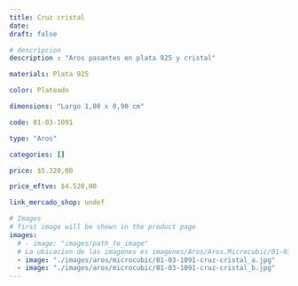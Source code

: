 ```yaml
---
title: Cruz cristal
date: 
draft: false

# descripcion
description : "Aros pasantes en plata 925 y cristal"

materials: Plata 925

color: Plateado

dimensions: "Largo 1,00 x 0,90 cm"

code: 01-03-1091

type: "Aros"

categories: []

price: $5.320,00

price_eftvo: $4.520,00

link_mercado_shop: undef

# Images
# first image will be shown in the product page
images:
  # - image: "images/path_to_image"
  # La ubicacion de las imagenes es imagenes/Aros/Aros.Microcubic/01-03-1091-cruz-cristal
  - image: "./images/aros/microcubic/01-03-1091-cruz-cristal_a.jpg"
  - image: "./images/aros/microcubic/01-03-1091-cruz-cristal_b.jpg"
---
```


